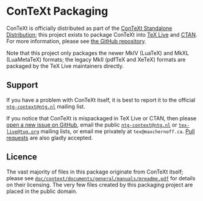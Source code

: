 <!-- ConTeXt Packaging Scripts
     https://github.com/gucci-on-fleek/context-packaging
     SPDX-License-Identifier: CC0-1.0+
     SPDX-FileCopyrightText: 2025 Max Chernoff -->

ConTeXt Packaging
=================

ConTeXt is officially distributed as part of the [ConTeXt Standalone
Distribution](https://wiki.contextgarden.net/Introduction/Installation);
this project exists to package ConTeXt into
[TeX Live](https://tug.org/texlive/pkgcontrib.html) and
[CTAN](https://www.ctan.org/pkg/context). For more information, please
see [the GitHub
repository](https://github.com/gucci-on-fleek/context-packaging).

Note that this project only packages the newer MkIV (LuaTeX) and MkXL
(LuaMetaTeX) formats; the legacy MkII (pdfTeX and XeTeX) formats are
packaged by the TeX Live maintainers directly.


Support
-------

If you have a problem with ConTeXt itself, it is best to report it to
the official
[`ntg-context@ntg.nl`](https://mailman.ntg.nl/archives/list/ntg-context@ntg.nl/latest)
mailing list.

If you notice that ConTeXt is mispackaged in TeX Live or CTAN, then
please [open a new issue on
GitHub](https://github.com/gucci-on-fleek/context-packaging/issues/new),
email the public
[`ntg-context@ntg.nl`](https://mailman.ntg.nl/archives/list/ntg-context@ntg.nl/latest)
or [`tex-live@tug.org`](https://tug.org/mailman/listinfo/tex-live)
mailing lists, or email me privately at `tex@maxchernoff.ca`. [Pull
requests](https://github.com/gucci-on-fleek/context-packaging/compare)
are also gladly accepted.


Licence
-------

The vast majority of files in this package originate from ConTeXt
itself; please see
[`doc/context/documents/general/manuals/mreadme.pdf`](https://texdoc.org/serve/mreadme/0)
for details on their licensing. The very few files created by this
packaging project are placed in the public domain.
